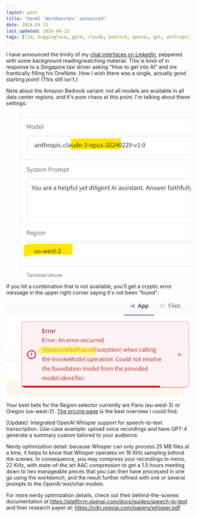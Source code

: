 ```yaml
---
layout: post
title: "GenAI 'Workbenches' announced"
date: 2024-04-13
last_updated: 2024-04-13
tags: [llm, huggingface, gpt4, claude, bedrock, openai, gpt, anthropic]
---
```


I have announced the trinity of my [chat interfaces on LinkedIn](https://www.linkedin.com/posts/nilsdurner_genai-bedrock-aws-activity-7184833896004374528-Ax3Q?utm_source=share&utm_medium=member_desktop), peppered with some background reading/watching material. This is kind-of in response to a Singapore taxi driver asking "How to get into AI" and me frantically filling his OneNote. How I wish there was a single, actually good starting point! (This still isn't.)
 
Note about the Amazon Bedrock variant: not all models are available in all data center regions, and it's pure chaos at this point. I'm talking about these settings:
![Amazon Bedrock Chat Anthropic model regions](assets/img/amz-chat-regions1.png)

If you hit a combination that is not available, you'll get a cryptic error message in the upper right corner saying it's not been "found":
![Amazon Bedrock Chat Anthropic model regions](assets/img/amz-chat-regions2.png)

Your best bets for the Region selector currently are Paris (eu-west-3) or Oregon (us-west-2).
[The pricing page](https://aws.amazon.com/bedrock/pricing/) is the best overview I could find.

[Update]:
Integrated OpenAI Whisper support for speech-to-text transcription. Use-case example: upload voice recordings and have GPT-4 generate a summary custom tailored to your audience.

Nerdy optimization detail: because Whisper can only process 25 MB files at a time, it helps to know that Whisper operates on 16 KHz sampling behind the scenes. In consequence, you may compress your recordings to mono, 22 KHz, with state-of-the art AAC compression to get a 1.5 hours meeting down to two manageable pieces that you can then have processed in one go using the workbench, and the result further refined with one or several prompts to the OpenAI text/chat models.

For more nerdy optimization details, check out their behind-the-scenes documentation at https://platform.openai.com/docs/guides/speech-to-text and their research paper at: https://cdn.openai.com/papers/whisper.pdf